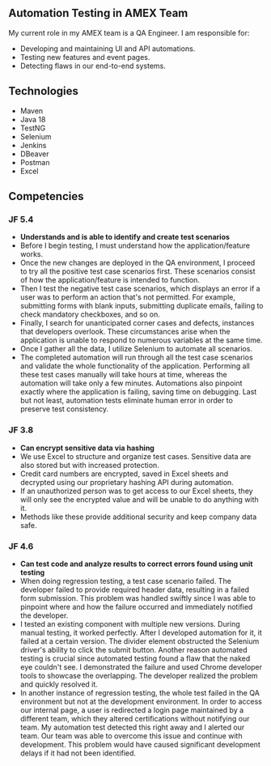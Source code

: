 ## Automation Testing in AMEX Team
My current role in my AMEX team is a QA Engineer. 
I am responsible for:
- Developing and maintaining UI and API automations. 
- Testing new features and event pages.
- Detecting flaws in our end-to-end systems.


## Technologies
- Maven 
- Java 18
- TestNG
- Selenium
- Jenkins
- DBeaver
- Postman
- Excel

## Competencies
### JF 5.4
- **Understands and is able to identify and create test scenarios**
- Before I begin testing, I must understand how the application/feature works.
- Once the new changes are deployed in the QA environment, I proceed to try all the positive test case scenarios first. 
  These scenarios consist of how the application/feature is intended to function. 
- Then I test the negative test case scenarios, which displays an error if a user was to perform an action that's not permitted.
  For example, submitting forms with blank inputs, submitting duplicate emails, failing to check mandatory checkboxes, and so on. 
- Finally, I search for unanticipated corner cases and defects, instances that developers overlook. 
  These circumstances arise when the application is unable to respond to numerous variables at the same time.
- Once I gather all the data, I utilize Selenium to automate all scenarios.   
- The completed automation will run through all the test case scenarios and validate the whole functionality of the application.
  Performing all these test cases manually will take hours at time, whereas the automation will take only a few minutes.
  Automations also pinpoint exactly where the application is failing, saving time on debugging. Last but not least, 
  automation tests eliminate human error in order to preserve test consistency. 

### JF 3.8
- **Can encrypt sensitive data via hashing**
- We use Excel to structure and organize test cases. Sensitive data are also stored but with increased protection.
- Credit card numbers are encrypted, saved in Excel sheets and decrypted using our proprietary hashing API during automation.
- If an unauthorized person was to get access to our Excel sheets, they will only see the encrypted value and will be unable to do anything with it.  
- Methods like these provide additional security and keep company data safe.

### JF 4.6
- **Can test code and analyze results to correct errors found using unit testing**
- When doing regression testing, a test case scenario failed.
  The developer failed to provide required header data, resulting in a failed form submission.
  This problem was handled swiftly since I was able to pinpoint where and how the failure occurred and immediately notified the developer.
- I tested an existing component with multiple new versions. During manual testing, it worked perfectly.
  After I developed automation for it, it failed at a certain version. The divider element obstructed the Selenium driver's ability to click the submit button.
  Another reason automated testing is crucial since automated testing found a flaw that the naked eye couldn't see. I demonstrated the failure and used Chrome developer tools to showcase the overlapping.
  The developer realized the problem and quickly resolved it.
- In another instance of regression testing, the whole test failed in the QA environment but not at the development environment.
  In order to access our internal page, a user is redirected a login page maintained by a different team, which they altered certifications without notifying our team.
  My automation test detected this right away and I alerted our team. Our team was able to overcome this issue and continue with development.
  This problem would have caused significant development delays if it had not been identified. 
